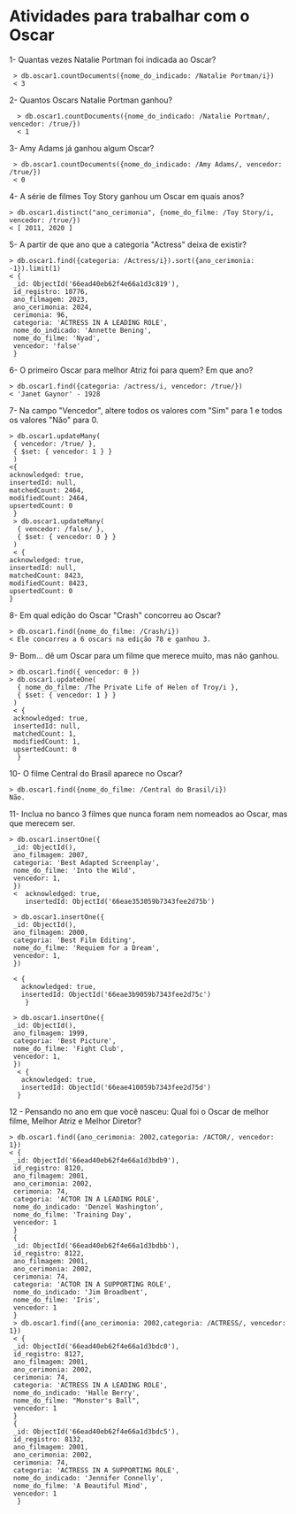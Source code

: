 # Atividades para trabalhar com o Oscar

1- Quantas vezes Natalie Portman foi indicada ao Oscar?

     > db.oscar1.countDocuments({nome_do_indicado: /Natalie Portman/i})
     < 3
    
2- Quantos Oscars Natalie Portman ganhou?

      > db.oscar1.countDocuments({nome_do_indicado: /Natalie Portman/, vencedor: /true/})
      < 1
    
3- Amy Adams já ganhou algum Oscar?

     > db.oscar1.countDocuments({nome_do_indicado: /Amy Adams/, vencedor: /true/})
     < 0
   
4- A série de filmes Toy Story ganhou um Oscar em quais anos?

    > db.oscar1.distinct("ano_cerimonia", {nome_do_filme: /Toy Story/i, vencedor: /true/})
    < [ 2011, 2020 ]

5- A partir de que ano que a categoria "Actress" deixa de existir? 

    > db.oscar1.find({categoria: /Actress/i}).sort({ano_cerimonia: -1}).limit(1)
    < {
     _id: ObjectId('66ead40eb62f4e66a1d3c819'),
     id_registro: 10776,
     ano_filmagem: 2023,
     ano_cerimonia: 2024,
     cerimonia: 96,
     categoria: 'ACTRESS IN A LEADING ROLE',
     nome_do_indicado: 'Annette Bening',
     nome_do_filme: 'Nyad',
     vencedor: 'false'
     }

6- O primeiro Oscar para melhor Atriz foi para quem? Em que ano?

    > db.oscar1.find({categoria: /actress/i, vencedor: /true/})
    < 'Janet Gaynor' - 1928

7- Na campo "Vencedor", altere todos os valores com "Sim" para 1 e todos os valores "Não" para 0.

    > db.oscar1.updateMany(
     { vencedor: /true/ },  
     { $set: { vencedor: 1 } }  
     )
    <{
    acknowledged: true,
    insertedId: null,
    matchedCount: 2464,
    modifiedCount: 2464,
    upsertedCount: 0
     }
     > db.oscar1.updateMany(
      { vencedor: /false/ },   
      { $set: { vencedor: 0 } } 
     )
     < {
    acknowledged: true,
    insertedId: null,
    matchedCount: 8423,
    modifiedCount: 8423,
    upsertedCount: 0
    }


8- Em qual edição do Oscar "Crash" concorreu ao Oscar?

    > db.oscar1.find({nome_do_filme: /Crash/i})
    < Ele concorreu a 6 oscars na edição 78 e ganhou 3.

9- Bom... dê um Oscar para um filme que merece muito, mas não ganhou.

    > db.oscar1.find({ vencedor: 0 })
    > db.oscar1.updateOne(
      { nome_do_filme: /The Private Life of Helen of Troy/i },   
      { $set: { vencedor: 1 } }                 
     )
     < {
     acknowledged: true,
     insertedId: null,
     matchedCount: 1,
     modifiedCount: 1,
     upsertedCount: 0
      }


10- O filme Central do Brasil aparece no Oscar?

    > db.oscar1.find({nome_do_filme: /Central do Brasil/i})
    Não.

11- Inclua no banco 3 filmes que nunca foram nem nomeados ao Oscar, mas que merecem ser. 

    > db.oscar1.insertOne({
     _id: ObjectId(), 
     ano_filmagem: 2007,
     categoria: 'Best Adapted Screenplay',
     nome_do_filme: 'Into the Wild',
     vencedor: 1,
     })
     <  acknowledged: true,
        insertedId: ObjectId('66eae353059b7343fee2d75b')

     > db.oscar1.insertOne({
     _id: ObjectId(), 
     ano_filmagem: 2000,
     categoria: 'Best Film Editing',
     nome_do_filme: 'Requiem for a Dream',
     vencedor: 1,
     })
     
     < {
       acknowledged: true,
       insertedId: ObjectId('66eae3b9059b7343fee2d75c')
        }

     > db.oscar1.insertOne({
     _id: ObjectId(), 
     ano_filmagem: 1999,
     categoria: 'Best Picture',
     nome_do_filme: 'Fight Club',
     vencedor: 1,
     })
      < {
       acknowledged: true,
       insertedId: ObjectId('66eae410059b7343fee2d75d')
      } 

12 - Pensando no ano em que você nasceu: Qual foi o Oscar de melhor filme, Melhor Atriz e Melhor Diretor?

    > db.oscar1.find({ano_cerimonia: 2002,categoria: /ACTOR/, vencedor: 1})
    < {
     _id: ObjectId('66ead40eb62f4e66a1d3bdb9'),
     id_registro: 8120,
     ano_filmagem: 2001,
     ano_cerimonia: 2002,
     cerimonia: 74,
     categoria: 'ACTOR IN A LEADING ROLE',
     nome_do_indicado: 'Denzel Washington',
     nome_do_filme: 'Training Day',
     vencedor: 1
     }
     {
     _id: ObjectId('66ead40eb62f4e66a1d3bdbb'),
     id_registro: 8122,
     ano_filmagem: 2001,
     ano_cerimonia: 2002,
     cerimonia: 74,
     categoria: 'ACTOR IN A SUPPORTING ROLE',
     nome_do_indicado: 'Jim Broadbent',
     nome_do_filme: 'Iris',
     vencedor: 1
     }
     > db.oscar1.find({ano_cerimonia: 2002,categoria: /ACTRESS/, vencedor: 1})
     < {
     _id: ObjectId('66ead40eb62f4e66a1d3bdc0'),
     id_registro: 8127,
     ano_filmagem: 2001,
     ano_cerimonia: 2002,
     cerimonia: 74,
     categoria: 'ACTRESS IN A LEADING ROLE',
     nome_do_indicado: 'Halle Berry',
     nome_do_filme: "Monster's Ball",
     vencedor: 1
     }
     {
     _id: ObjectId('66ead40eb62f4e66a1d3bdc5'),
     id_registro: 8132,
     ano_filmagem: 2001,
     ano_cerimonia: 2002,
     cerimonia: 74,
     categoria: 'ACTRESS IN A SUPPORTING ROLE',
     nome_do_indicado: 'Jennifer Connelly',
     nome_do_filme: 'A Beautiful Mind',
     vencedor: 1
      }
